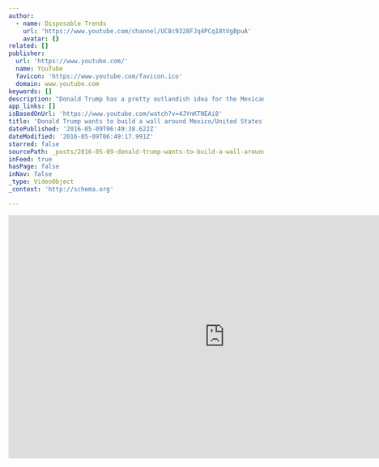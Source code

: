 ```yaml
---
author:
  - name: Disposable Trends
    url: 'https://www.youtube.com/channel/UC8c9328FJq4PCq18tVgBpuA'
    avatar: {}
related: []
publisher:
  url: 'https://www.youtube.com/'
  name: YouTube
  favicon: 'https://www.youtube.com/favicon.ico'
  domain: www.youtube.com
keywords: []
description: "Donald Trump has a pretty outlandish idea for the Mexican Wall and he shows us all about it on the next Disposable Trends!! _________________________________________________________________ We go at it Right Wing and Left Wing style and you'll be rolling on the floor when you watch this episode!"
app_links: []
isBasedOnUrl: 'https://www.youtube.com/watch?v=4JYnKTNEAi8'
title: 'Donald Trump wants to build a wall around Mexico/United States border!!!'
datePublished: '2016-05-09T06:49:38.622Z'
dateModified: '2016-05-09T06:49:17.991Z'
starred: false
sourcePath: _posts/2016-05-09-donald-trump-wants-to-build-a-wall-around-mexicounited-stat.md
inFeed: true
hasPage: false
inNav: false
_type: VideoObject
_context: 'http://schema.org'

---
```

<iframe src="https://cdn.embedly.com/widgets/media.html?src=https%3A%2F%2Fwww.youtube.com%2Fembed%2F4JYnKTNEAi8%3Ffeature%3Doembed&amp;url=https%3A%2F%2Fwww.youtube.com%2Fwatch%3Fv%3D4JYnKTNEAi8&amp;image=https%3A%2F%2Fi.ytimg.com%2Fvi%2F4JYnKTNEAi8%2Fhqdefault.jpg&amp;key=b7d04c9b404c499eba89ee7072e1c4f7&amp;type=text%2Fhtml&amp;schema=youtube" width="854" height="480" scrolling="no" frameborder="0" allowfullscreen="" style=""></iframe>